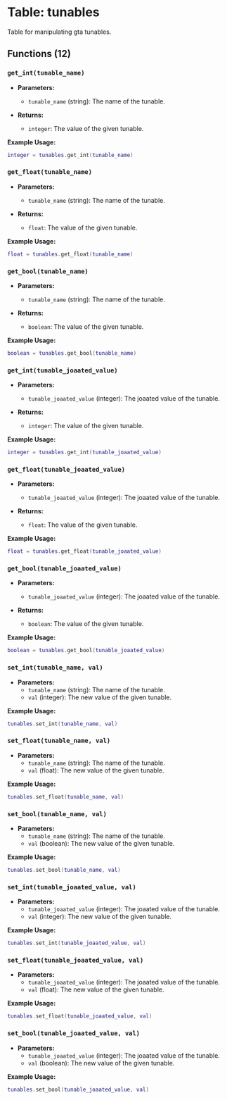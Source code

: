 # Table: tunables

Table for manipulating gta tunables.

## Functions (12)

### `get_int(tunable_name)`

- **Parameters:**
  - `tunable_name` (string): The name of the tunable.

- **Returns:**
  - `integer`: The value of the given tunable.

**Example Usage:**
```lua
integer = tunables.get_int(tunable_name)
```

### `get_float(tunable_name)`

- **Parameters:**
  - `tunable_name` (string): The name of the tunable.

- **Returns:**
  - `float`: The value of the given tunable.

**Example Usage:**
```lua
float = tunables.get_float(tunable_name)
```

### `get_bool(tunable_name)`

- **Parameters:**
  - `tunable_name` (string): The name of the tunable.

- **Returns:**
  - `boolean`: The value of the given tunable.

**Example Usage:**
```lua
boolean = tunables.get_bool(tunable_name)
```

### `get_int(tunable_joaated_value)`

- **Parameters:**
  - `tunable_joaated_value` (integer): The joaated value of the tunable.

- **Returns:**
  - `integer`: The value of the given tunable.

**Example Usage:**
```lua
integer = tunables.get_int(tunable_joaated_value)
```

### `get_float(tunable_joaated_value)`

- **Parameters:**
  - `tunable_joaated_value` (integer): The joaated value of the tunable.

- **Returns:**
  - `float`: The value of the given tunable.

**Example Usage:**
```lua
float = tunables.get_float(tunable_joaated_value)
```

### `get_bool(tunable_joaated_value)`

- **Parameters:**
  - `tunable_joaated_value` (integer): The joaated value of the tunable.

- **Returns:**
  - `boolean`: The value of the given tunable.

**Example Usage:**
```lua
boolean = tunables.get_bool(tunable_joaated_value)
```

### `set_int(tunable_name, val)`

- **Parameters:**
  - `tunable_name` (string): The name of the tunable.
  - `val` (integer): The new value of the given tunable.

**Example Usage:**
```lua
tunables.set_int(tunable_name, val)
```

### `set_float(tunable_name, val)`

- **Parameters:**
  - `tunable_name` (string): The name of the tunable.
  - `val` (float): The new value of the given tunable.

**Example Usage:**
```lua
tunables.set_float(tunable_name, val)
```

### `set_bool(tunable_name, val)`

- **Parameters:**
  - `tunable_name` (string): The name of the tunable.
  - `val` (boolean): The new value of the given tunable.

**Example Usage:**
```lua
tunables.set_bool(tunable_name, val)
```

### `set_int(tunable_joaated_value, val)`

- **Parameters:**
  - `tunable_joaated_value` (integer): The joaated value of the tunable.
  - `val` (integer): The new value of the given tunable.

**Example Usage:**
```lua
tunables.set_int(tunable_joaated_value, val)
```

### `set_float(tunable_joaated_value, val)`

- **Parameters:**
  - `tunable_joaated_value` (integer): The joaated value of the tunable.
  - `val` (float): The new value of the given tunable.

**Example Usage:**
```lua
tunables.set_float(tunable_joaated_value, val)
```

### `set_bool(tunable_joaated_value, val)`

- **Parameters:**
  - `tunable_joaated_value` (integer): The joaated value of the tunable.
  - `val` (boolean): The new value of the given tunable.

**Example Usage:**
```lua
tunables.set_bool(tunable_joaated_value, val)
```


